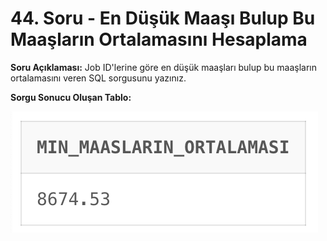 # 44. Soru - En Düşük Maaşı Bulup Bu Maaşların Ortalamasını Hesaplama

**Soru Açıklaması:**
Job ID'lerine göre en düşük maaşları bulup bu maaşların ortalamasını veren SQL sorgusunu yazınız.

**Sorgu Sonucu Oluşan Tablo:**

![alt text](/Ekran-Çıktıları/Ekran-Resmi_44.png)

